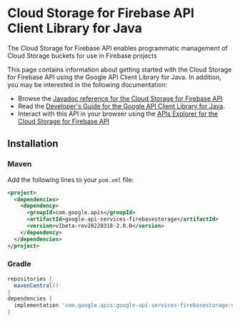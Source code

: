 # Cloud Storage for Firebase API Client Library for Java

The Cloud Storage for Firebase API enables programmatic management of Cloud Storage buckets for use in Firebase projects

This page contains information about getting started with the Cloud Storage for Firebase API
using the Google API Client Library for Java. In addition, you may be interested
in the following documentation:

* Browse the [Javadoc reference for the Cloud Storage for Firebase API][javadoc]
* Read the [Developer's Guide for the Google API Client Library for Java][google-api-client].
* Interact with this API in your browser using the [APIs Explorer for the Cloud Storage for Firebase API][api-explorer]

## Installation

### Maven

Add the following lines to your `pom.xml` file:

```xml
<project>
  <dependencies>
    <dependency>
      <groupId>com.google.apis</groupId>
      <artifactId>google-api-services-firebasestorage</artifactId>
      <version>v1beta-rev20220318-2.0.0</version>
    </dependency>
  </dependencies>
</project>
```

### Gradle

```gradle
repositories {
  mavenCentral()
}
dependencies {
  implementation 'com.google.apis:google-api-services-firebasestorage:v1beta-rev20220318-2.0.0'
}
```

[javadoc]: https://googleapis.dev/java/google-api-services-firebasestorage/latest/index.html
[google-api-client]: https://github.com/googleapis/google-api-java-client/
[api-explorer]: https://developers.google.com/apis-explorer/#p/firebasestorage/v1/
